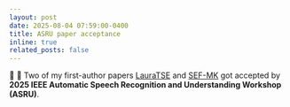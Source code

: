 ```yaml
---
layout: post
date: 2025-08-04 07:59:00-0400
title: ASRU paper acceptance
inline: true
related_posts: false
---
```


:tada: :page_facing_up: Two of my first-author papers [LauraTSE](https://beilong-tang.github.io/lauraTSE.demo/) and [SEF-MK](https://arxiv.org/abs/2508.07086) got accepted by __2025 IEEE Automatic Speech Recognition and Understanding Workshop (ASRU)__.
